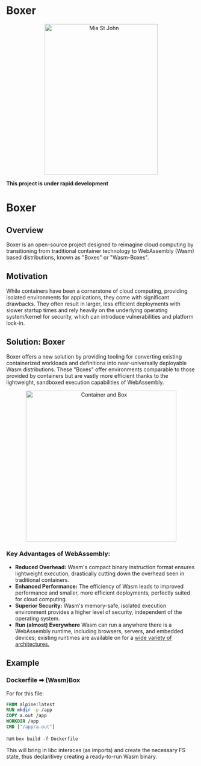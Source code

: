 # Boxer

<p align="center">
  <p align="center">
    <a href="https://en.wikipedia.org/wiki/Mia_St._John" target="_blank">
      <img src="https://user-images.githubusercontent.com/20820229/164059786-8d082b44-59d6-431a-adf4-993116c8d492.png" alt="Mia St John" width="300"             height="400">
    </a>
  </p>
</p>

**This project is under rapid development**

# Boxer

## Overview
Boxer is an open-source project designed to reimagine cloud computing by transitioning from traditional container technology to WebAssembly (Wasm) based distributions, known as "Boxes" or "Wasm-Boxes".

## Motivation
While containers have been a cornerstone of cloud computing, providing isolated environments for applications, they come with significant drawbacks. They often result in larger, less efficient deployments with slower startup times and rely heavily on the underlying operating system/kernel for security, which can introduce vulnerabilities and platform lock-in.

## Solution: Boxer
Boxer offers a new solution by providing tooling for converting existing containerized workloads and definitions into near-universally deployable Wasm distributions. These "Boxes" offer environments comparable to those provided by containers but are vastly more efficient thanks to the lightweight, sandboxed execution capabilities of WebAssembly.

<p align="center">
  <p align="center">
    <a href="https://boxer.dev" target="_blank">
      <img src="https://github.com/dphilla/wasm-vfs/assets/20820229/4b0309d8-c8ae-427a-8af3-67857a8eebf3" alt="Container and Box" width="400"             height="400">
    </a>
  </p>
</p>


### Key Advantages of WebAssembly:
- **Reduced Overhead:** Wasm's compact binary instruction format ensures lightweight execution, drastically cutting down the overhead seen in traditional containers.
- **Enhanced Performance:** The efficiency of Wasm leads to improved performance and smaller, more efficient deployments, perfectly suited for cloud computing.
- **Superior Security:** Wasm's memory-safe, isolated execution environment provides a higher level of security, independent of the operating system.
- **Run (almost) Everywhere** Wasm can run a anywhere there is a WebAssembly runtime, including browsers, servers, and embedded devices; existing runtimes are available on for a [wide variety of architectures.](https://github.com/appcypher/awesome-wasm-runtimes)

## Example

### Dockerfile ➡ (Wasm)Box

For for this file:

```Dockerfile
FROM alpine:latest
RUN mkdir -p /app
COPY a.out /app
WORKDIR /app
CMD ["/app/a.out"]
```

run  `box build -f Dockerfile`

This will bring in libc interaces (as imports) and create the necessary FS state, thus declaritivey creating a ready-to-run Wasm binary.
